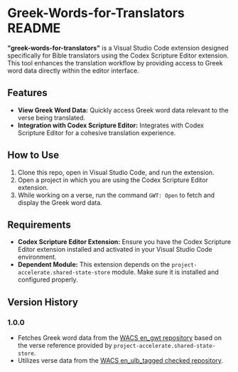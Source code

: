 # Greek-Words-for-Translators README

**"greek-words-for-translators"** is a Visual Studio Code extension designed specifically for Bible translators using the Codex Scripture Editor extension. This tool enhances the translation workflow by providing access to Greek word data directly within the editor interface.

## Features

- **View Greek Word Data:** Quickly access Greek word data relevant to the verse being translated.
- **Integration with Codex Scripture Editor:** Integrates with Codex Scripture Editor for a cohesive translation experience.

## How to Use

1. Clone this repo, open in Visual Studio Code, and run the extension. 
2. Open a project in which you are using the Codex Scripture Editor extension.
3. While working on a verse, run the command `GWT: Open` to fetch and display the Greek word data.

## Requirements

- **Codex Scripture Editor Extension:** Ensure you have the Codex Scripture Editor extension installed and activated in your Visual Studio Code environment.
- **Dependent Module:** This extension depends on the `project-accelerate.shared-state-store` module. Make sure it is installed and configured properly.

## Version History

### 1.0.0
- Fetches Greek word data from the [WACS en_gwt repository](https://content.bibletranslationtools.org/WycliffeAssociates/en_gwt/src/commit/ddf4e6135ed4df2e259cdb592375d626aee37489/g3701-g3710) based on the verse reference provided by `project-accelerate.shared-state-store`.
- Utilizes verse data from the [WACS en_ulb_tagged checked repository](https://content.bibletranslationtools.org/WycliffeAssociates/en_ulb_tagged/src/branch/master/Checked).
